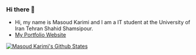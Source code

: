 ### Hi there 👋

- Hi, my name is Masoud Karimi and I am a IT student at the University of Iran Tehran Shahid Shamsipour.
- [My Portfolio Website](https://www.masoudkarimi.ir)

[![Masoud Karimi's Github States](https://github-readme-stats.vercel.app/api?username=masoudkaarimi&show_icons=true&theme=dracula)](https://github.com/masoudkaarimi/about)

<!--
**masoudkaarimi/about** is a ✨ _special_ ✨ repository because its `README.md` (this file) appears on your GitHub profile.
-->
